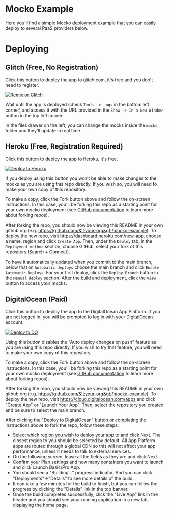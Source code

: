 # Mocko Example
Here you'll find a simple Mocko deployment example that you can easily deploy to several PaaS providers below.

# Deploying

## Glitch (Free, No Registration)
Click this button to deploy the app to glitch.com, it's free and you don't need to register.

[![Remix on Glitch](https://cdn.glitch.com/2703baf2-b643-4da7-ab91-7ee2a2d00b5b%2Fremix-button.svg)](https://glitch.com/edit/#!/import/github/gabriel-pinheiro/mocko-example)

Wait until the app is deployed (check `Tools -> Logs` in the bottom left corner) and access it with the URL provided in the `Show -> In a New Window` button in the top left corner.

In the files drawer on the left, you can change the mocks inside the `mocks` folder and they'll update in real time.

## Heroku (Free, Registration Required)
Click this button to deploy the app to Heroku, it's free.

[![Deploy to Heroku](https://www.herokucdn.com/deploy/button.png)](https://heroku.com/deploy)

If you deploy using this button you won't be able to make changes to the mocks as you are using this repo directly. If you wish so, you will need to make your own copy of this repository.

To make a copy, click the Fork button above and follow the on-screen instructions. In this case, you'll be forking this repo as a starting point for your own mocko deployment (see [GitHub documentation](https://docs.github.com/en/github/getting-started-with-github/fork-a-repo) to learn more about forking repos).

After forking the repo, you should now be viewing this README in your own github org (e.g. https://github.com/&lt;your-org&gt;/mocko-example). To deploy the new repo, visit https://dashboard.heroku.com/new-app, choose a name, region and click `Create App`. Then, under the `Deploy` tab, in the `Deployment method` section, choose GitHub, select your fork of this repository (Search + Connect).

To have it automatically updated when you commit to the main branch, below that on `Automatic deploys` choose the main branch and click `Enable Automatic Deploys`. For your first deploy, click the `Deploy Branch` button in the `Manual deploy` section. After the build and deployment, click the `View` button to access your mocks.

## DigitalOcean (Paid)
Click this button to deploy the app to the DigitalOcean App Platform. If you are not logged in, you will be prompted to log in with your DigitalOcean account.

[![Deploy to DO](https://www.deploytodo.com/do-btn-blue.svg)](https://cloud.digitalocean.com/apps/new?repo=https://github.com/gabriel-pinheiro/mocko-example/tree/main&refcode=8481ef80a400)

Using this button disables the "Auto deploy changes on push" feature as you are using this repo directly. If you wish to try that feature, you will need to make your own copy of this repository.

To make a copy, click the Fork button above and follow the on-screen instructions. In this case, you'll be forking this repo as a starting point for your own mocko deployment (see [GitHub documentation](https://docs.github.com/en/github/getting-started-with-github/fork-a-repo) to learn more about forking repos).

After forking the repo, you should now be viewing this README in your own github org (e.g. https://github.com/&lt;your-org&gt;/mocko-example). To deploy the new repo, visit https://cloud.digitalocean.com/apps and click "Create App" or "Launch Your App". Then, select the repository you created and be sure to select the main branch.

After clicking the "Deploy to DigitalOcean" button or completing the instructions above to fork the repo, follow these steps:

- Select which region you wish to deploy your app to and click Next. The closest region to you should be selected by default. All App Platform apps are routed through a global CDN so this will not affect your app performance, unless it needs to talk to external services.
- On the following screen, leave all the fields as they are and click Next.
- Confirm your Plan settings and how many containers you want to launch and click Launch Basic/Pro App.
- You should see a "Building..." progress indicator. And you can click "Deployments"→"Details" to see more details of the build.
- It can take a few minutes for the build to finish, but you can follow the progress by clicking the "Details" link in the top banner.
- Once the build completes successfully, click the "Live App" link in the header and you should see your running application in a new tab, displaying the home page.
